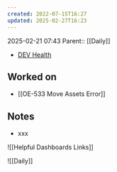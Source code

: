 ```yaml
---
created: 2022-07-15T16:27
updated: 2025-02-27T16:23
---
```

2025-02-21 07:43
Parent:: [[Daily]] 

- [DEV Health](https://health-configdev.mixtelematics.com/public/mapshow.htm?id=2001&mapid=1A35514B-E08F-4B7C-90B8-CD1774AE8CA3)

## Worked on

- [[OE-533 Move Assets Error]]

## Notes

- xxx

![[Helpful Dashboards Links]]

![[Daily]]
